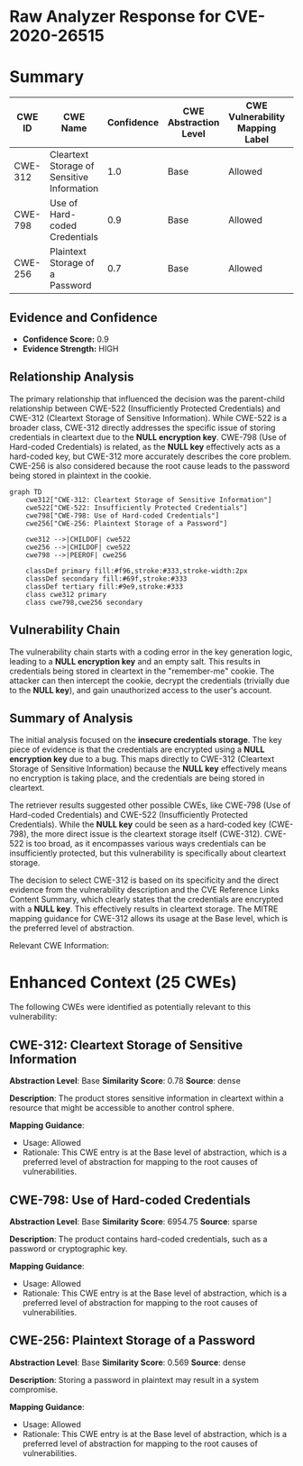 # Raw Analyzer Response for CVE-2020-26515

# Summary
| CWE ID | CWE Name | Confidence | CWE Abstraction Level | CWE Vulnerability Mapping Label | CWE-Vulnerability Mapping Notes |
|---|---|---|---|---|---|
| CWE-312 | Cleartext Storage of Sensitive Information | 1.0 | Base | Allowed | Primary CWE |
| CWE-798 | Use of Hard-coded Credentials | 0.9 | Base | Allowed | Secondary Candidate |
| CWE-256 | Plaintext Storage of a Password | 0.7 | Base | Allowed | Secondary Candidate |

## Evidence and Confidence

*   **Confidence Score:** 0.9
*   **Evidence Strength:** HIGH

## Relationship Analysis
The primary relationship that influenced the decision was the parent-child relationship between CWE-522 (Insufficiently Protected Credentials) and CWE-312 (Cleartext Storage of Sensitive Information). While CWE-522 is a broader class, CWE-312 directly addresses the specific issue of storing credentials in cleartext due to the **NULL encryption key**. CWE-798 (Use of Hard-coded Credentials) is related, as the **NULL key** effectively acts as a hard-coded key, but CWE-312 more accurately describes the core problem. CWE-256 is also considered because the root cause leads to the password being stored in plaintext in the cookie.

```mermaid
graph TD
    cwe312["CWE-312: Cleartext Storage of Sensitive Information"]
    cwe522["CWE-522: Insufficiently Protected Credentials"]
    cwe798["CWE-798: Use of Hard-coded Credentials"]
    cwe256["CWE-256: Plaintext Storage of a Password"]

    cwe312 -->|CHILDOF| cwe522
    cwe256 -->|CHILDOF| cwe522
    cwe798 -->|PEEROF| cwe256
    
    classDef primary fill:#f96,stroke:#333,stroke-width:2px
    classDef secondary fill:#69f,stroke:#333
    classDef tertiary fill:#9e9,stroke:#333
    class cwe312 primary
    class cwe798,cwe256 secondary
```

## Vulnerability Chain
The vulnerability chain starts with a coding error in the key generation logic, leading to a **NULL encryption key** and an empty salt. This results in credentials being stored in cleartext in the "remember-me" cookie. The attacker can then intercept the cookie, decrypt the credentials (trivially due to the **NULL key**), and gain unauthorized access to the user's account.

## Summary of Analysis
The initial analysis focused on the **insecure credentials storage**. The key piece of evidence is that the credentials are encrypted using a **NULL encryption key** due to a bug. This maps directly to CWE-312 (Cleartext Storage of Sensitive Information) because the **NULL key** effectively means no encryption is taking place, and the credentials are being stored in cleartext.

The retriever results suggested other possible CWEs, like CWE-798 (Use of Hard-coded Credentials) and CWE-522 (Insufficiently Protected Credentials). While the **NULL key** could be seen as a hard-coded key (CWE-798), the more direct issue is the cleartext storage itself (CWE-312). CWE-522 is too broad, as it encompasses various ways credentials can be insufficiently protected, but this vulnerability is specifically about cleartext storage.

The decision to select CWE-312 is based on its specificity and the direct evidence from the vulnerability description and the CVE Reference Links Content Summary, which clearly states that the credentials are encrypted with a **NULL key**. This effectively results in cleartext storage. The MITRE mapping guidance for CWE-312 allows its usage at the Base level, which is the preferred level of abstraction.

Relevant CWE Information:

# Enhanced Context (25 CWEs)
The following CWEs were identified as potentially relevant to this vulnerability:

## CWE-312: Cleartext Storage of Sensitive Information
**Abstraction Level**: Base
**Similarity Score**: 0.78
**Source**: dense

**Description**:
The product stores sensitive information in cleartext within a resource that might be accessible to another control sphere.

**Mapping Guidance**:
- Usage: Allowed
- Rationale: This CWE entry is at the Base level of abstraction, which is a preferred level of abstraction for mapping to the root causes of vulnerabilities.

## CWE-798: Use of Hard-coded Credentials
**Abstraction Level**: Base
**Similarity Score**: 6954.75
**Source**: sparse

**Description**:
The product contains hard-coded credentials, such as a password or cryptographic key.

**Mapping Guidance**:
- Usage: Allowed
- Rationale: This CWE entry is at the Base level of abstraction, which is a preferred level of abstraction for mapping to the root causes of vulnerabilities.

## CWE-256: Plaintext Storage of a Password
**Abstraction Level**: Base
**Similarity Score**: 0.569
**Source**: dense

**Description**:
Storing a password in plaintext may result in a system compromise.

**Mapping Guidance**:
- Usage: Allowed
- Rationale: This CWE entry is at the Base level of abstraction, which is a preferred level of abstraction for mapping to the root causes of vulnerabilities.
